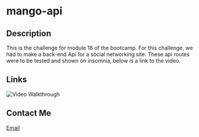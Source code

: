 # mango-api

## Description 
This is the challenge for module 18 of the bootcamp. For this challenge, we had to make a back-end Api for a social networking site. These api routes were to be tested and shown on insomnia, below is a link to the video. 

## Links
![Video Walkthrough](https://drive.google.com/file/d/1N46WEHM8lVtZShnEtTfCmIl4Q1W5PFRD/view)

## Contact Me 
[Email](jesseponce233@gmail.com)